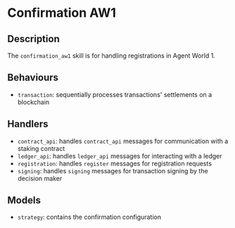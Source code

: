 # Confirmation AW1

## Description

The `confirmation_aw1` skill is for handling registrations in Agent World 1.

## Behaviours

- `transaction`: sequentially processes transactions' settlements on a blockchain 

## Handlers

- `contract_api`: handles `contract_api` messages for communication with a staking contract
- `ledger_api`: handles `ledger_api` messages for interacting with a ledger
- `registration`: handles `register` messages for registration requests
- `signing`: handles `signing` messages for transaction signing by the decision maker

## Models

- `strategy`: contains the confirmation configuration
